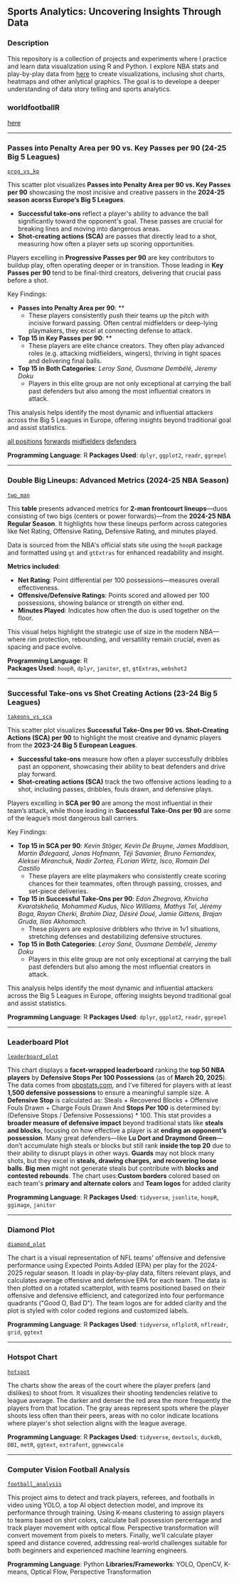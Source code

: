 ## Sports Analytics: Uncovering Insights Through Data

### Description
This repository is a collection of projects and experiments where I practice and learn data visualization using R and Python. I explore NBA stats and play-by-play data from [here](https://github.com/shufinskiy/nba_data) to create visualizations, inclusing shot charts, heatmaps and other anlytical graphics. The goal is to develope a deeper understanding of data story telling and sports analytics.

### worldfootballR
[here](https://github.com/danieloyasodun/sports-data-visualization/blob/main/worldfootballr/README.md)

---

### Passes into Penalty Area per 90 vs. Key Passes per 90 (24-25 Big 5 Leagues)
[`prog_vs_kp`](https://github.com/danieloyasodun/sports-data-visualization/blob/main/worldfootballr/prog_vs_kp/mid.R)

This scatter plot visualizes **Passes into Penalty Area per 90 vs. Key Passes per 90** showcasing the most incisive and creative passers in the **2024-25 season acorss Europe’s Big 5 Leagues**.
  - **Successful take-ons** reflect a player's ability to advance the ball significantly toward the opponent's goal. These passes are crucial for breaking lines and moving into dangerous areas.
  - **Shot-creating actions (SCA)** are passes that directly lead to a shot, measuring how often a player sets up scoring opportunities.

Players excelling in **Progressive Passes per 90** are key contributors to buildup play, often operating deeper or in transition. Those leading in **Key Passes per 90** tend to be final-third creators, delivering that crucial pass before a shot.

Key Findings:
  - **Passes into Penalty Area per 90**: **
    - These players consistently push their teams up the pitch with incisive forward passing. Often central midfielders or deep-lying playmakers, they excel at connecting defense to attack.
  - **Top 15 in Key Passes per 90**: **
    - These players are elite chance creators. They often play advanced roles (e.g. attacking midfielders, wingers), thriving in tight spaces and delivering final balls.
  - **Top 15 in Both Categories**: *Leroy Sané, Ousmane Dembélé, Jeremy Doku*
    - Players in this elite group are not only exceptional at carrying the ball past defenders but also among the most influential creators in attack.

This analysis helps identify the most dynamic and influential attackers across the Big 5 Leagues in Europe, offering insights beyond traditional goal and assist statistics.

[all positions](https://github.com/danieloyasodun/sports-data-visualization/blob/main/worldfootballr/prog_vs_kp/big5_ppa_vs_kp_top15.png)
[forwards](https://github.com/danieloyasodun/sports-data-visualization/blob/main/worldfootballr/prog_vs_kp/big5_ppa_vs_kp_top15_fw.png)
[midfielders](https://github.com/danieloyasodun/sports-data-visualization/blob/main/worldfootballr/prog_vs_kp/big5_ppa_vs_kp_top15_mf.png)
[defenders](https://github.com/danieloyasodun/sports-data-visualization/blob/main/worldfootballr/prog_vs_kp/big5_ppa_vs_kp_top15_df.png)

**Programming Language**: R
**Packages Used**: `dplyr`, `ggplot2`, `readr`, `ggrepel`

---

### Double Big Lineups: Advanced Metrics (2024-25 NBA Season)
[`two_man`](https://github.com/danieloyasodun/sports-data-visualization/blob/main/double_bigs/two_man.R)

This **table** presents advanced metrics for **2-man frontcourt lineups**—duos consisting of two bigs (centers or power forwards)—from the **2024-25 NBA Regular Season**. It highlights how these lineups perform across categories like Net Rating, Offensive Rating, Defensive Rating, and minutes played.

Data is sourced from the NBA's official stats site using the `hoopR` package and formatted using `gt` and `gtExtras` for enhanced readability and insight.

**Metrics included**:
- **Net Rating**: Point differential per 100 possessions—measures overall effectiveness.  
- **Offensive/Defensive Ratings**: Points scored and allowed per 100 possessions, showing balance or strength on either end.  
- **Minutes Played**: Indicates how often the duo is used together on the floor.

This visual helps highlight the strategic use of size in the modern NBA—where rim protection, rebounding, and versatility remain crucial, even as spacing and pace evolve.

**Programming Language**: R  
**Packages Used**: `hoopR`, `dplyr`, `janitor`, `gt`, `gtExtras`, `webshot2`

---

### Successful Take-ons vs Shot Creating Actions (23-24 Big 5 Leagues)
[`takeons_vs_sca`](https://github.com/danieloyasodun/sports-data-visualization/blob/main/worldfootballr/takeons_vs_sca/big_5_creative.R)

This scatter plot visualizes **Successful Take-Ons per 90 vs. Shot-Creating Actions (SCA) per 90** to highlight the most creative and dynamic players from the **2023-24 Big 5 European Leagues**.
  - **Successful take-ons** measure how often a player successfully dribbles past an opponent, showcasing their ability to beat defenders and drive play forward.
  - **Shot-creating actions (SCA)** track the two offensive actions leading to a shot, including passes, dribbles, fouls drawn, and defensive plays.

Players excelling in **SCA per 90** are among the most influential in their team’s attack, while those leading in **Successful Take-Ons per 90** are some of the league’s most dangerous ball carriers.

Key Findings:
  - **Top 15 in SCA per 90**: *Kevin Stöger, Kevin De Bruyne, James Maddison, Martin Ødegaard, Jonas Hofmann, Téji Savanier, Bruno Fernandex, Aleksei Miranchuk, Nadir Zortea, FLorian Wirtz, Isco, Romain Del Castillo*
    - These players are elite playmakers who consistently create scoring chances for their teammates, often through passing, crosses, and set-piece deliveries.
  - **Top 15 in Successful Take-Ons per 90**: *Edon Zhegrova, Khvicha Kvaratskhelia, Mohammed Kudus, Nico Williams, Mathys Tel, Jérémy Boga, Rayan Cherki, Brahim Diaz, Désiré Doué, Jamie Gittens, Brajan Gruda, Ilias Akhomach.*
    - These players are explosive dribblers who thrive in 1v1 situations, stretching defenses and destabilizing defensive structures. 
  - **Top 15 in Both Categories**: *Leroy Sané, Ousmane Dembélé, Jeremy Doku*
    - Players in this elite group are not only exceptional at carrying the ball past defenders but also among the most influential creators in attack.

This analysis helps identify the most dynamic and influential attackers across the Big 5 Leagues in Europe, offering insights beyond traditional goal and assist statistics.

**Programming Language**: R
**Packages Used**: `dplyr`, `ggplot2`, `readr`, `ggrepel`

---

### Leaderboard Plot
[`leaderboard_plot`](https://github.com/danieloyasodun/sports-data-visualization/blob/main/leaderboard_plot/leaderboard.R)

This chart displays a **facet-wrapped leaderboard** ranking the **top 50 NBA players** by **Defensive Stops Per 100 Possessions** (as of **March 20, 2025**). The data comes from [pbpstats.com](https://pbpstats.com), and I’ve filtered for players with at least **1,500 defensive possessions** to ensure a meaningful sample size. A **Defensive Stop** is calculated as: Steals + Recovered Blocks + Offensive Fouls Drawn + Charge Fouls Drawn And **Stops Per 100** is determined by: (Defensive Stops / Defensive Possessions) * 100. This stat provides a **broader measure of defensive impact** beyond traditional stats like **steals and blocks**, focusing on how effective a player is at **ending an opponent’s possession**. Many great defenders—like **Lu Dort and Draymond Green**—don’t accumulate high steals or blocks but still rank **inside the top 20** due to their ability to disrupt plays in other ways. **Guards** may not block many shots, but they excel in **steals, drawing charges, and recovering loose balls**. **Big men** might not generate steals but contribute with **blocks and contested rebounds**. The chart uses:**Custom borders** colored based on each team's **primary and alternate colors** and **Team logos** for added clarity  

**Programming Language**: R
**Packages Used**: `tidyverse`, `jsonlite`, `hoopR`, `ggimage`, `janitor`

---

### Diamond Plot
[`diamond_plot`](https://github.com/danieloyasodun/sports-data-visualization/blob/main/diamond_plot/diamond_plot.R)

The chart is a visual representation of NFL teams' offensive and defensive performance using Expected Points Added (EPA) per play for the 2024-2025 regular season. It loads in play-by-play data, filters relevant plays, and calculates average offensive and defensive EPA for each team. The data is then plotted on a rotated scatterplot, with teams positioned based on their offensive and defensive efficienct, and categorized into four performance quadrants ("Good O, Bad D"). The team logos are for added clarity and the plot is styled with color coded regions and customized labels.

**Programming Language**: R
**Packages Used**: `tidyverse`, `nflplotR`, `nflreadr`, `grid`, `ggtext`

---

### Hotspot Chart
[`hotspot`](https://github.com/danieloyasodun/nba-data-visualization/blob/main/hotspotchart/hotspot.R)

The charts show the areas of the court where the player prefers (and dislikes) to shoot from. It visualizes their shooting tendencies relative to league average. The darker and denser the red area the more frequently the players from that location. The gray areas represent spots where the player shoots less often than their peers, areas with no color indicate locations where player's shot selection aligns with the league average.

**Programming Language**: R
**Packages Used**: `tidyverse`, `devtools`, `duckdb`, `DBI`, `metR`, `ggtext`, `extrafont`, `ggnewscale`

---

### Computer Vision Football Analysis
[`football_analysis`](https://github.com/danieloyasodun/football_analysis)

This project aims to detect and track players, referees, and footballs in video using YOLO, a top AI object detection model, and improve its performance through training. Using K-means clustering to assign players to teams based on shirt colors, calculate ball possession percentage and track player movement with optical flow. Perspective transformation will convert movement from pixels to meters. Finally, we’ll calculate player speed and distance covered, addressing real-world challenges suitable for both beginners and experienced machine learning engineers.

**Programming Language**: Python
**Libraries/Frameworks**: YOLO, OpenCV, K-means, Optical Flow, Perspective Transformation
